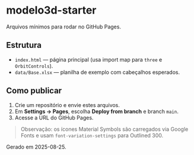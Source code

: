 # modelo3d-starter

Arquivos mínimos para rodar no GitHub Pages.

## Estrutura

- `index.html` — página principal (usa import map para `three` e `OrbitControls`).
- `data/Base.xlsx` — planilha de exemplo com cabeçalhos esperados.

## Como publicar

1. Crie um repositório e envie estes arquivos.
2. Em **Settings → Pages**, escolha **Deploy from branch** e branch `main`.
3. Acesse a URL do GitHub Pages.

> Observação: os ícones Material Symbols são carregados via Google Fonts e usam `font-variation-settings` para Outlined 300.

Gerado em 2025-08-25.
